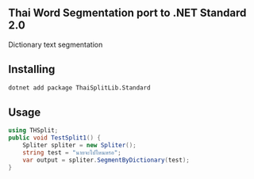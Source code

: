 ## Thai Word Segmentation port to .NET Standard 2.0 

Dictionary text segmentation

## Installing

```bash
dotnet add package ThaiSplitLib.Standard
```

## Usage

```csharp
using THSplit;
public void TestSplit1() {
    Spliter spliter = new Spliter();
    string test = "นายจะไปไหนหรอ";
    var output = spliter.SegmentByDictionary(test);
}
```